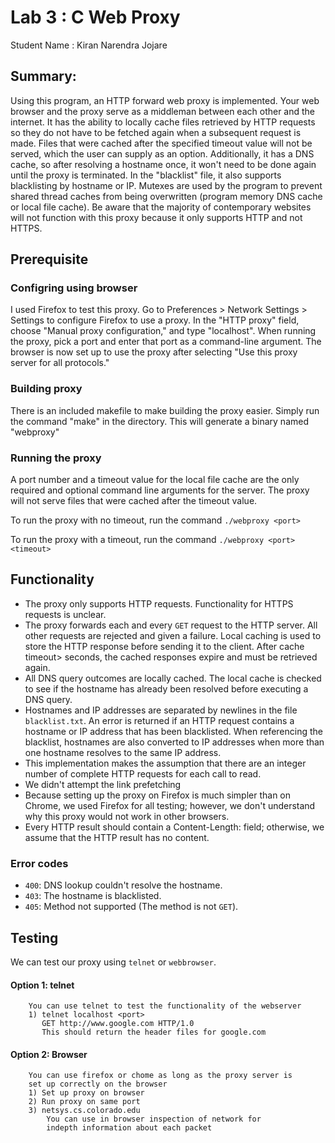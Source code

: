 # Lab 3 : C Web Proxy
Student Name : Kiran Narendra Jojare 

## Summary:

Using this program, an HTTP forward web proxy is implemented. Your web browser and the proxy serve as a middleman between each other and the internet. It has the ability to locally cache files retrieved by HTTP requests so they do not have to be fetched again when a subsequent request is made. Files that were cached after the specified timeout value will not be served, which the user can supply as an option. Additionally, it has a DNS cache, so after resolving a hostname once, it won't need to be done again until the proxy is terminated. In the "blacklist" file, it also supports blacklisting by hostname or IP. Mutexes are used by the program to prevent shared thread caches from being overwritten (program memory DNS cache or local file cache). Be aware that the majority of contemporary websites will not function with this proxy because it only supports HTTP and not HTTPS.

## Prerequisite

### Configring using browser 
I used Firefox to test this proxy. Go to Preferences > Network Settings > Settings to configure Firefox to use a proxy.
In the "HTTP proxy" field, choose "Manual proxy configuration," and type "localhost". When running the proxy, pick a port and enter that port as a command-line argument. The browser is now set up to use the proxy after selecting "Use this proxy server for all protocols."

### Building proxy
There is an included makefile to make building the proxy easier. Simply run the
command "make" in the directory. This will generate a binary named "webproxy"

### Running the proxy
A port number and a timeout value for the local file cache are the only required and optional command line arguments for the server. The proxy will not serve files that were cached after the timeout value.

To run the proxy with no timeout, run the command
`./webproxy <port>`

To run the proxy with a timeout, run the command
`./webproxy <port> <timeout>`

## Functionality
* The proxy only supports HTTP requests. Functionality for HTTPS requests is unclear.
* The proxy forwards each and every `GET` request to the HTTP server. All other requests are rejected and given a failure. Local caching is used to store the HTTP response before sending it to the client. After cache timeout> seconds, the cached responses expire and must be retrieved again.
* All DNS query outcomes are locally cached. The local cache is checked to see if the hostname has already been resolved before executing a DNS query.
* Hostnames and IP addresses are separated by newlines in the file `blacklist.txt`. An error is returned if an HTTP request contains a hostname or IP address that has been blacklisted. When referencing the blacklist, hostnames are also converted to IP addresses when more than one hostname resolves to the same IP address.
* This implementation makes the assumption that there are an integer number of complete HTTP requests for each call to read.
* We didn't attempt the link prefetching
* Because setting up the proxy on Firefox is much simpler than on Chrome, we used Firefox for all testing; however, we don't understand why this proxy would not work in other browsers.
* Every HTTP result should contain a Content-Length: field; otherwise, we assume that the HTTP result has no content.

### Error codes
* `400`: DNS lookup couldn't resolve the hostname.
* `403`: The hostname is blacklisted.
* `405`: Method not supported (The method is not `GET`).

## Testing
We can test our proxy using `telnet` or `webbrowser`.
#### Option 1: telnet
		You can use telnet to test the functionality of the webserver
		1) telnet localhost <port> 
		   GET http://www.google.com HTTP/1.0
		   This should return the header files for google.com
#### Option 2: Browser
        You can use firefox or chome as long as the proxy server is 
		set up correctly on the browser
		1) Set up proxy on browser
		2) Run proxy on same port
		3) netsys.cs.colorado.edu
			You can use in browser inspection of network for 
			indepth information about each packet







